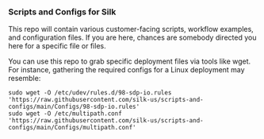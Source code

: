 ### Scripts and Configs for Silk 

This repo will contain various customer-facing scripts, workflow examples, and configuration files. If you are here, chances are somebody directed you here for a specific file or files. 

You can use this repo to grab specific deployment files via tools like wget. For instance, gathering the required configs for a Linux deployment may resemble:

```
sudo wget -O /etc/udev/rules.d/98-sdp-io.rules 'https://raw.githubusercontent.com/silk-us/scripts-and-configs/main/Configs/98-sdp-io.rules'  
sudo wget -O /etc/multipath.conf 'https://raw.githubusercontent.com/silk-us/scripts-and-configs/main/Configs/multipath.conf' 
```